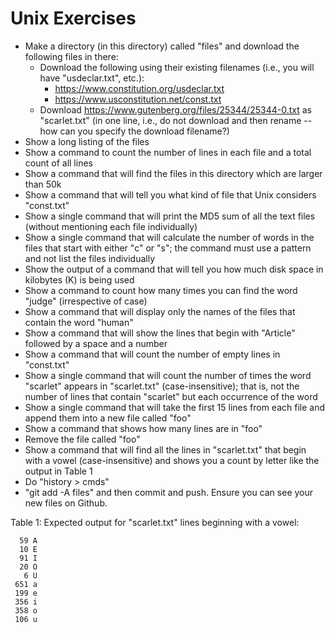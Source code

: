 # Unix Exercises

* Make a directory (in this directory) called "files" and download the following files in there:
	* Download the following using their existing filenames (i.e., you will have "usdeclar.txt", etc.):
		* https://www.constitution.org/usdeclar.txt
		* https://www.usconstitution.net/const.txt
	* Download https://www.gutenberg.org/files/25344/25344-0.txt as "scarlet.txt" (in one line, i.e., do not download and then rename -- how can you specify the download filename?)
* Show a long listing of the files
* Show a command to count the number of lines in each file and a total count of all lines
* Show a command that will find the files in this directory which are larger than 50k
* Show a command that will tell you what kind of file that Unix considers "const.txt"
* Show a single command that will print the MD5 sum of all the text files (without mentioning each file individually)
* Show a single command that will calculate the number of words in the files that start with either "c" or "s"; the command must use a pattern and not list the files individually
* Show the output of a command that will tell you how much disk space in kilobytes (K) is being used
* Show a command to count how many times you can find the word "judge" (irrespective of case)
* Show a command that will display only the names of the files that contain the word "human" 
* Show a command that will show the lines that begin with "Article" followed by a space and a number
* Show a command that will count the number of empty lines in "const.txt"
* Show a single command that will count the number of times the word "scarlet" appears in "scarlet.txt" (case-insensitive); that is, not the number of lines that contain "scarlet" but each occurrence of the word
* Show a single command that will take the first 15 lines from each file and append them into a new file called "foo"
* Show a command that shows how many lines are in "foo"
* Remove the file called "foo"
* Show a command that will find all the lines in "scarlet.txt" that begin with a vowel (case-insensitive) and shows you a count by letter like the output in Table 1
* Do "history > cmds"
* "git add -A files" and then commit and push. Ensure you can see your new files on Github.

Table 1: Expected output for "scarlet.txt" lines beginning with a vowel:

	  59 A
	  10 E
	  91 I
	  20 O
	   6 U
	 651 a
	 199 e
	 356 i
	 358 o
	 106 u